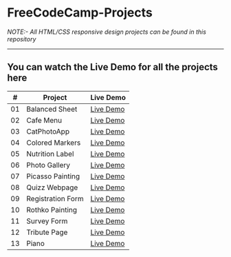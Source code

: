 # FreeCodeCamp-Projects
<em>NOTE:- All HTML/CSS responsive design projects can be found in this repository</em>

<hr>

## You can watch the Live Demo for all the projects here

|  #  | Project                                                                                                                     | Live Demo                                                                         |
| :-: | --------------------------------------------------------------------------------------------------------------------------- | --------------------------------------------------------------------------------- |
| 01  | Balanced Sheet                             | [Live Demo](https://jkvishu.github.io/FreeCodeCamp-Projects/Balanced-Sheet/index.html)
| 02  | Cafe Menu                                  | [Live Demo](https://jkvishu.github.io/FreeCodeCamp-Projects/Cafe-menu/main.html)
| 03  | CatPhotoApp                                | [Live Demo](https://jkvishu.github.io/FreeCodeCamp-Projects/Cat-photo-app/index.html)
| 04  | Colored Markers                               | [Live Demo](https://jkvishu.github.io/FreeCodeCamp-Projects/Colored-markers/index.html)
| 05  | Nutrition Label                                | [Live Demo](https://jkvishu.github.io/FreeCodeCamp-Projects/Nutrition-Label/index.html)
| 06  | Photo Gallery                                | [Live Demo](https://jkvishu.github.io/FreeCodeCamp-Projects/Photo-Gallery/index.html)
| 07  | Picasso Painting                                | [Live Demo](https://jkvishu.github.io/FreeCodeCamp-Projects/Picasso-Painting/index.html)
| 08  | Quizz Webpage                                | [Live Demo](https://jkvishu.github.io/FreeCodeCamp-Projects/Quiz-Webpage/index.html)
| 09  | Registration Form                                | [Live Demo](https://jkvishu.github.io/FreeCodeCamp-Projects/Registration-Form/index.html)
| 10  | Rothko Painting                                | [Live Demo](https://jkvishu.github.io/FreeCodeCamp-Projects/Rothko-Painting/index.html)
| 11  | Survey Form                                | [Live Demo](https://jkvishu.github.io/FreeCodeCamp-Projects/Survey-Form/index.html)
| 12  | Tribute Page                                | [Live Demo](https://jkvishu.github.io/FreeCodeCamp-Projects/Tribute-page/index.html)
| 13  | Piano                                       | [Live Demo](https://jkvishu.github.io/FreeCodeCamp-Projects/Piano/index.html)
